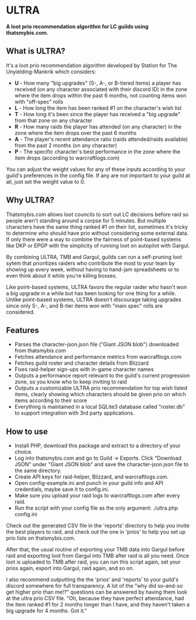 # ULTRA

**A loot prio recommendation algorithm for LC guilds using thatsmybis.com.**

## What is ULTRA?

It's a loot prio recommendation algorithm developed by Station for The Unyielding-Mankrik which considers:

- **U** - How many "big upgrades" (S-, A-, or B-tiered items) a player has received (on any character associated with their discord ID) in the zone where the item drops within the past 6 months, not counting items won with "off-spec" rolls
- **L** - How long the item has been ranked #1 on the character's wish list
- **T** - How long it's been since the player has received a "big upgrade" from that zone on any character
- **R** - How many raids the player has attended (on any character) in the zone where the item drops over the past 6 months
- **A** - The player's recent attendance ratio (raids attended/raids available) from the past 2 months (on any character)
- **P** - The specific character's best performance in the zone where the item drops (according to warcraftlogs.com)

You can adjust the weight values for any of these inputs according to your guild's preferences in the config file.  If any are not important to your guild at all, just set the weight value to 0.

## Why ULTRA?

Thatsmybis.com allows loot councils to sort out LC decisions before raid so people aren't standing around a corpse for 5 minutes.  But multiple characters have the same thing ranked #1 on their list, sometimes it's tricky to determine who should have prio without considering some external data.  If only there were a way to combine the fairness of point-based systems like DKP or EPGP with the simplicity of running loot on autopilot with Gargul.  

By combining ULTRA, TMB and Gargul, guilds can run a self-pruning loot sytem that prioritizes raiders who contribute the most to your team by showing up every week, without having to hand-jam spreadsheets or to even think about it while you're killing bosses.  

Like point-based systems, ULTRA favors the regular raider who hasn't won a big upgrade in a while but has been looking for one thing for a while.  Unlike point-based systems, ULTRA doesn't discourage taking upgrades since only S-, A-, and B-tier items won with "main spec" rolls are considered.  

## Features

- Parses the character-json.json file ("Giant JSON blob") downloaded from thatsmybis.com
- Fetches attendance and performance metrics from warcraftlogs.com
- Fetches guild roster and character details from Blizzard
- Fixes raid-helper sign-ups with in-game character names
- Outputs a performance report relevant to the guild's current progression zone, so you know who to keep inviting to raid
- Outputs a customizable ULTRA prio recommendation for top wish listed items, clearly showing which characters should be given prio on which items according to their score
- Everything is maintained in a local SQLite3 database called "roster.db" to support integration with 3rd party applications.

## How to use

- Install PHP, download this package and extract to a directory of your choice.
- Log into thatsmybis.com and go to Guild -> Exports.  Click "Download JSON" under "Giant JSON blob" and save the character-json.json file to the same directory.
- Create API keys for raid-helper, Blizzard, and warcraftlogs.com.
- Open config-example.ini and punch in your guild info and API credentials, maybe save it to config.ini.
- Make sure you upload your raid logs to warcraftlogs.com after every raid.
- Run the script with your config file as the only argument: ./ultra.php config.ini

Check out the generated CSV file in the 'reports' directory to help you invite the best players to raid, and check out the one in 'prios' to help you set up prio lists on thatsmybis.com.

After that, the usual routine of exporting your TMB data into Gargul before raid and exporting loot from Gargul into TMB after raid is all you need.  Once loot is uploaded to TMB after raid, you can run this script again, set your prios again, export into Gargul, raid again, and so on.  

I also recommend outputting the the 'prios' and 'reports' to your guild's discord somewhere for full transparency.  A lot of the "why did so-and-so get higher prio than me!?" questions can be answered by having them look at the ultra prio CSV file.  "Oh, because they have perfect attendance, had the item ranked #1 for 2 months longer than I have, and they haven't taken a big upgrade for 4 months.  Got it."


